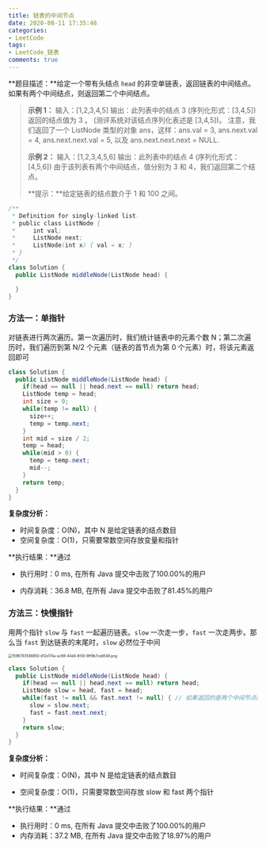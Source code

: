 ```yaml
---
title: 链表的中间节点
date: 2020-08-11 17:35:48
categories:
- LeetCode
tags:
- LeetCode_链表
comments: true
---
```


**题目描述：**给定一个带有头结点 `head` 的非空单链表，返回链表的中间结点。如果有两个中间结点，则返回第二个中间结点。

> **示例 1：**
> 输入：[1,2,3,4,5]
> 输出：此列表中的结点 3 (序列化形式：[3,4,5])
> 返回的结点值为 3 。 (测评系统对该结点序列化表述是 [3,4,5])。
> 注意，我们返回了一个 ListNode 类型的对象 ans，这样：ans.val = 3, ans.next.val = 4, ans.next.next.val = 5, 以及 ans.next.next.next = NULL.
> 
> **示例 2：**
> 输入：[1,2,3,4,5,6]
> 输出：此列表中的结点 4 (序列化形式：[4,5,6])
> 由于该列表有两个中间结点，值分别为 3 和 4，我们返回第二个结点。
>
> **提示：**给定链表的结点数介于 1 和 100 之间。

```java
/**
 * Definition for singly-linked list.
 * public class ListNode {
 *     int val;
 *     ListNode next;
 *     ListNode(int x) { val = x; }
 * }
 */
class Solution {
  public ListNode middleNode(ListNode head) {

  }
}
```

<!-- more -->

### 方法一：单指针

对链表进行两次遍历。第一次遍历时，我们统计链表中的元素个数 N；第二次遍历时，我们遍历到第 N/2 个元素（链表的首节点为第 0 个元素）时，将该元素返回即可

```java
class Solution {
  public ListNode middleNode(ListNode head) {
    if(head == null || head.next == null) return head;
    ListNode temp = head;
    int size = 0;
    while(temp != null) {
      size++;
      temp = temp.next;
    }
    int mid = size / 2;
    temp = head;
    while(mid > 0) {
      temp = temp.next;
      mid--;
    }
    return temp;
  }
}
```

**复杂度分析：**

- 时间复杂度：O(N)，其中 N 是给定链表的结点数目
- 空间复杂度：O(1)，只需要常数空间存放变量和指针

**执行结果：**通过

- 执行用时：0 ms, 在所有 Java 提交中击败了100.00%的用户

- 内存消耗：36.8 MB, 在所有 Java 提交中击败了81.45%的用户



### 方法三：快慢指针

用两个指针 `slow` 与 `fast` 一起遍历链表。`slow` 一次走一步，`fast` 一次走两步。那么当 `fast` 到达链表的末尾时，`slow` 必然位于中间

<img src="https://pic.leetcode-cn.com/3b38aa227e96a7660c2fc8fe54656d7616c423196d197ca2f49cd87018182fac-1596793546850-d12e174a-ac68-44d4-8f30-8ff9b7cdd548.png" alt="1596793546850-d12e174a-ac68-44d4-8f30-8ff9b7cdd548.png" style="zoom: 50%;" />

```java
class Solution {
  public ListNode middleNode(ListNode head) {
    if(head == null || head.next == null) return head;
    ListNode slow = head, fast = head;
    while(fast != null && fast.next != null) { // 如果返回的是两个中间节点的第一个节点，判断条件为：fast.next != null && fast.next.next != null
      slow = slow.next;
      fast = fast.next.next;
    }
    return slow;
  }
}
```

**复杂度分析：**

- 时间复杂度：O(N)，其中 N 是给定链表的结点数目

- 空间复杂度：O(1)，只需要常数空间存放 slow 和 fast 两个指针

**执行结果：**通过

- 执行用时：0 ms, 在所有 Java 提交中击败了100.00%的用户
- 内存消耗：37.2 MB, 在所有 Java 提交中击败了18.97%的用户